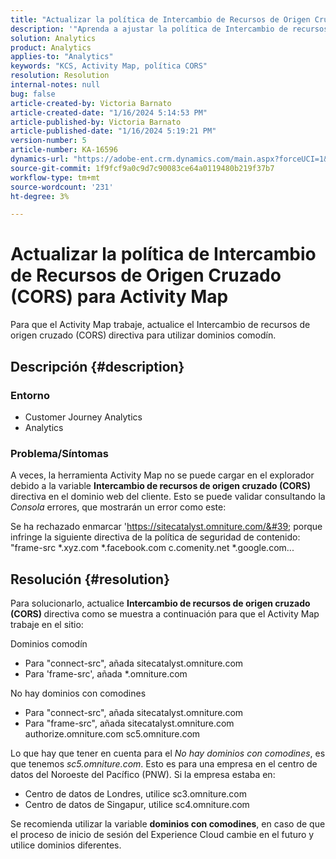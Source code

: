 ```yaml
---
title: "Actualizar la política de Intercambio de Recursos de Origen Cruzado (CORS) para Activity Map"
description: '"Aprenda a ajustar la política de Intercambio de recursos de origen cruzado para utilizar la herramienta Activity Map".'
solution: Analytics
product: Analytics
applies-to: "Analytics"
keywords: "KCS, Activity Map, política CORS"
resolution: Resolution
internal-notes: null
bug: false
article-created-by: Victoria Barnato
article-created-date: "1/16/2024 5:14:53 PM"
article-published-by: Victoria Barnato
article-published-date: "1/16/2024 5:19:21 PM"
version-number: 5
article-number: KA-16596
dynamics-url: "https://adobe-ent.crm.dynamics.com/main.aspx?forceUCI=1&pagetype=entityrecord&etn=knowledgearticle&id=5f38f4bd-92b4-ee11-a569-6045bd006704"
source-git-commit: 1f9fcf9a0c9d7c90083ce64a0119480b219f37b7
workflow-type: tm+mt
source-wordcount: '231'
ht-degree: 3%

---
```


# Actualizar la política de Intercambio de Recursos de Origen Cruzado (CORS) para Activity Map


Para que el Activity Map trabaje, actualice el Intercambio de recursos de origen cruzado (CORS)<b> </b>directiva para utilizar dominios comodín.

## Descripción {#description}


### <b>Entorno </b>

- Customer Journey Analytics
- Analytics




### <b>Problema/Síntomas</b>

A veces, la herramienta Activity Map no se puede cargar en el explorador debido a la variable <b>Intercambio de recursos de origen cruzado (CORS)</b> directiva en el dominio web del cliente. Esto se puede validar consultando la *Consola* errores, que mostrarán un error como este:

Se ha rechazado enmarcar &#39;https://sitecatalyst.omniture.com/&#39; porque infringe la siguiente directiva de la política de seguridad de contenido: &quot;frame-src \*.xyz.com \*.facebook.com c.comenity.net \*.google.com...


## Resolución {#resolution}


Para solucionarlo, actualice <b>Intercambio de recursos de origen cruzado (CORS) </b>directiva como se muestra a continuación para que el Activity Map trabaje en el sitio:

Dominios comodín

- Para &quot;connect-src&quot;, añada sitecatalyst.omniture.com
- Para &#39;frame-src&#39;, añada \*.omniture.com


No hay dominios con comodines

- Para &quot;connect-src&quot;, añada sitecatalyst.omniture.com
- Para &quot;frame-src&quot;, añada sitecatalyst.omniture.com authorize.omniture.com sc5.omniture.com


Lo que hay que tener en cuenta para el *No hay dominios con comodines*, es que tenemos *sc5.omniture.com*. Esto es para una empresa en el centro de datos del Noroeste del Pacífico (PNW). Si la empresa estaba en:

- Centro de datos de Londres, utilice sc3.omniture.com
- Centro de datos de Singapur, utilice sc4.omniture.com


Se recomienda utilizar la variable <b>dominios con comodines</b>, en caso de que el proceso de inicio de sesión del Experience Cloud cambie en el futuro y utilice dominios diferentes.
